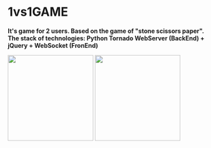 # 1vs1GAME
<p aling="center">
  <b>It's game for 2 users. Based on the game of "stone scissors paper". <br>
      The stack of technologies: Python Tornado WebServer (BackEnd) + jQuery + WebSocket (FronEnd)</b>
  <p aling="center">
    <img width="200px" src="https://i.yapx.ru/CSXTR.png">
    <img width="200px" src="https://i.yapx.ru/CSXTQ.png">
  </p>
</p>
